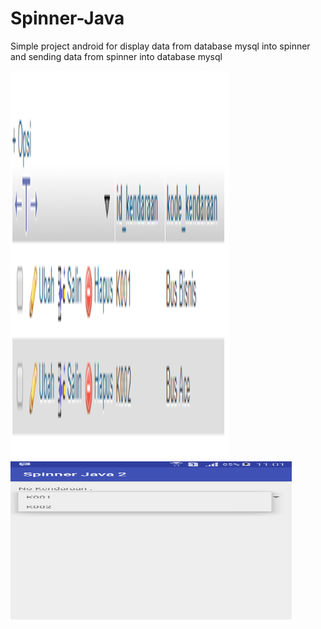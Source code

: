 # Spinner-Java
Simple project android for display data from database mysql into spinner and sending data from spinner into database mysql


<img src="Screenshot_1.png" width="350" height="622">   <img src="Screenshot_2.png" width="450" height="253">
